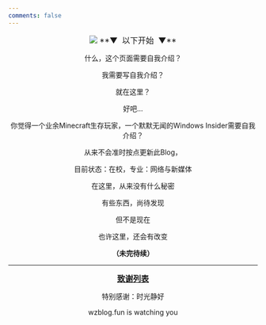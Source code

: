 ```yaml
---
comments: false
---
```

<div id="about-content" align="center">
<img src="https://storage.live.com/items/5582C1D07E2893FB!130284?authkey=APiqr1tjl5KIc1Q"  />
<span style="font-size: 16px">**▼&nbsp;&nbsp;以下开始&nbsp;&nbsp;▼**</span> 

什么，这个页面需要自我介绍？  

我需要写自我介绍？  

就在这里？  

好吧...  

你觉得一个业余Minecraft生存玩家，一个默默无闻的Windows Insider需要自我介绍？  

从来不会准时按点更新此Blog，  

目前状态：在校，专业：网络与新媒体  

在这里，从来没有什么秘密  

有些东西，尚待发现  

但不是现在  

也许这里，还会有改变  

**（未完待续）** 

<div id="app-about-info"> 
<hr />  

<span style="font-size: 16px;"><u>**致谢列表**</u></span>  

特别感谢：时光静好  

wzblog.fun is watching you
</div>
</div>